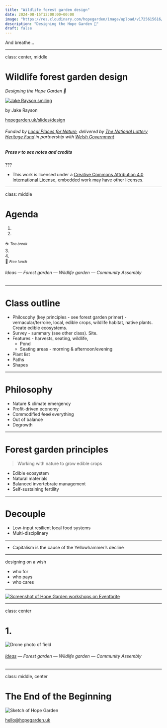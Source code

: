 ```yaml
---
title: "Wildlife forest garden design"
date: 2024-08-15T12:00:00+00:00
image: "https://res.cloudinary.com/hopegarden/image/upload/v1725615616/240820-marianne-sketch.jpg"
description: "Designing the Hope Garden 💚"
draft: false
---
```


And breathe…

---

class: center, middle

# Wildlife forest garden design

_Designing the Hope Garden 💚_

[![Jake Rayson smiling](https://res.cloudinary.com/growdigital/image/upload/w_100,h_100,c_thumb,g_face,r_max/v1572195912/jake-askance.png)](/)

by Jake Rayson

[hopegarden.uk/slides/design](https://hopegarden.uk/slides/design/)

###### Funded by [Local Places for Nature](https://www.heritagefund.org.uk/funding/local-places-nature), delivered by [The National Lottery Heritage Fund](https://www.heritagefund.org.uk/) in partnership with [Welsh Government](https://www.gov.wales/local-places-nature-programme)

##### Press `P` to see notes and credits

???

* This work is licensed under a [Creative Commons Attribution 4.0 International License](http://creativecommons.org/licenses/by/4.0/), embedded work may have other licenses.

---

class: middle

# Agenda

1.   
2.   
☕ *<small>Tea break</small>*  
3.   
4.   
🥪 *<small>Free lunch</small>*


<h6 class="breadcrumb">Ideas — Forest garden — Wildlife garden — Community Assembly</h6>

---

# Class outline

* Philosophy (key principles - see forest garden primer) - vernacular/terroire, local, edible crops, wildlife habitat, native plants. Create edible ecosystems.
* Survey - summary (see other class). Site.
* Features - harvests, seating, wildlife, 
  * Pond
  * Seating areas - morning & afternoon/evening
* Plant list
* Paths
* Shapes

---

# Philosophy

- Nature & climate emergency
- Profit-driven economy
- Commodified ~~food~~ everything
- Out of balance
- Degrowth

---

# Forest garden principles


> Working with nature to grow edible crops

- Edible ecosystem
- Natural materials
- Balanced invertebrate management
- Self-sustaining fertility

---

# Decouple 

- Low-input resilient local food systems
- Multi-disciplinary

---

- Capitalism is the cause of the Yellowhammer’s decline

---

designing on a wish

- who for
- who pays
- who cares

---

<a href="https://www.eventbrite.co.uk/o/jake-rayson-89273801603"><img class="full-screen" src="https://res.cloudinary.com/hopegarden/image/upload/v1726251466/240913-eventbrite-workshops.webp" alt="Screenshot of Hope Garden workshops on Eventbrite"></a>

--- 

class: center

# 1. 

![Drone photo of field](https://res.cloudinary.com/hopegarden/image/upload/w_720/v1726233590/240718-drone-north-south.webp)

<h6 class="breadcrumb"><u>Ideas</u> — Forest garden — Wildlife garden — Community Assembly</h6>

---

class: middle, center

# The End of the Beginning

![Sketch of Hope Garden](https://res.cloudinary.com/hopegarden/image/upload/w_640/v1725615616/240820-marianne-sketch.jpg)

<hello@hopegarden.uk>



